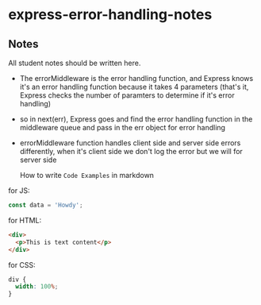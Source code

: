 # express-error-handling-notes

## Notes

All student notes should be written here.

- The errorMiddleware is the error handling function, and Express knows it's an error handling function because it takes 4 parameters (that's it, Express checks the number of paramters to determine if it's error handling)
- so in next(err), Express goes and find the error handling function in the middleware queue and pass in the err object for error handling
- errorMiddleware function handles client side and server side errors differently, when it's client side we don't log the error but we will for server side

  How to write `Code Examples` in markdown

for JS:

```javascript
const data = 'Howdy';
```

for HTML:

```html
<div>
  <p>This is text content</p>
</div>
```

for CSS:

```css
div {
  width: 100%;
}
```
